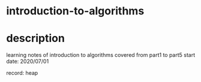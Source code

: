 # introduction-to-algorithms

# description
  learning notes of introduction to algorithms
  covered from part1 to part5
  start date: 2020/07/01
  
  record:
  heap
